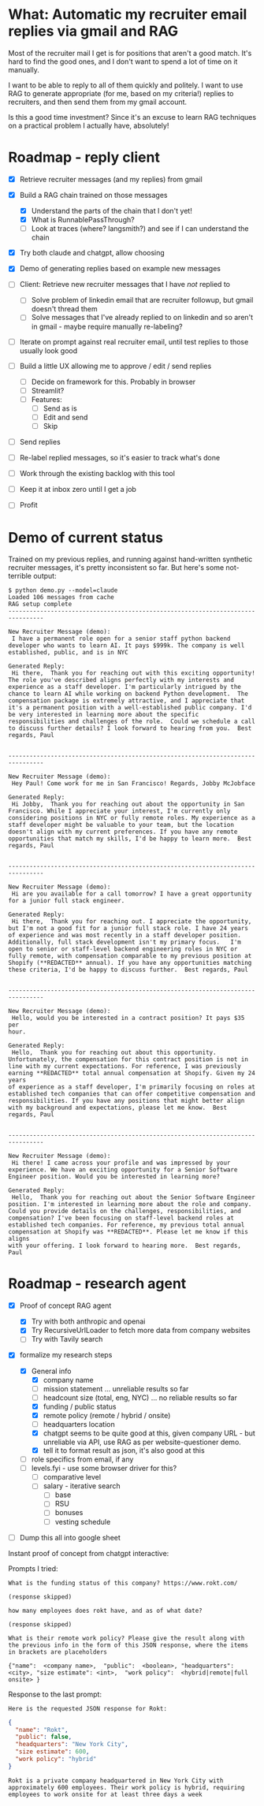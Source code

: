 # What: Automatic my recruiter email replies via gmail and RAG

Most of the recruiter mail I get is for positions that aren't a good match.
It's hard to find the good ones, and I don't want to spend a lot of time on it
manually.

I want to be able to reply to all of them quickly and politely. I want to use
RAG to generate appropriate (for me, based on my criteria!) replies to
recruiters, and then send them from my gmail account.

Is this a good time investment? Since it's an excuse to learn RAG
techniques on a practical problem I actually have, absolutely!

# Roadmap - reply client

- [x] Retrieve recruiter messages (and my replies) from gmail
- [x] Build a RAG chain trained on those messages
  - [x] Understand the parts of the chain that I don't yet!
  - [x] What is RunnablePassThrough?
  - [ ] Look at traces (where? langsmith?) and see if I can understand the chain
- [x] Try both claude and chatgpt, allow choosing 
- [x] Demo of generating replies based on example new messages
- [ ] Client: Retrieve new recruiter messages that I have *not* replied to
  - [ ] Solve problem of linkedin email that are recruiter followup, but gmail doesn't thread them
  - [ ] Solve messages that I've already replied to on linkedin and so aren't
        in gmail - maybe require manually re-labeling?
- [ ] Iterate on prompt against real recruiter email, until test replies to
      those usually look good
- [ ] Build a little UX allowing me to approve / edit / send replies
  - [ ] Decide on framework for this. Probably in browser
  - [ ] Streamlit?
  - [ ] Features:
    - [ ] Send as is
    - [ ] Edit and send
    - [ ] Skip
- [ ] Send replies
- [ ] Re-label replied messages, so it's easier to track what's done
- [ ] Work through the existing backlog with this tool
- [ ] Keep it at inbox zero until I get a job
- [ ] Profit


# Demo of current status

Trained on my previous replies, and running against hand-written synthetic
recruiter messages, it's pretty inconsistent so far.
But here's some not-terrible output:

```console
$ python demo.py --model=claude
Loaded 106 messages from cache
RAG setup complete
--------------------------------------------------------------------------------

New Recruiter Message (demo):
 I have a permanent role open for a senior staff python backend
developer who wants to learn AI. It pays $999k. The company is well
established, public, and is in NYC

Generated Reply:
 Hi there,  Thank you for reaching out with this exciting opportunity!
The role you've described aligns perfectly with my interests and
experience as a staff developer. I'm particularly intrigued by the
chance to learn AI while working on backend Python development.  The
compensation package is extremely attractive, and I appreciate that
it's a permanent position with a well-established public company. I'd
be very interested in learning more about the specific
responsibilities and challenges of the role.  Could we schedule a call
to discuss further details? I look forward to hearing from you.  Best
regards, Paul


--------------------------------------------------------------------------------

New Recruiter Message (demo):
 Hey Paul! Come work for me in San Francisco! Regards, Jobby McJobface

Generated Reply:
 Hi Jobby,  Thank you for reaching out about the opportunity in San
Francisco. While I appreciate your interest, I'm currently only
considering positions in NYC or fully remote roles. My experience as a
staff developer might be valuable to your team, but the location
doesn't align with my current preferences. If you have any remote
opportunities that match my skills, I'd be happy to learn more.  Best
regards, Paul


--------------------------------------------------------------------------------

New Recruiter Message (demo):
 Hi are you available for a call tomorrow? I have a great opportunity
for a junior full stack engineer.

Generated Reply:
 Hi there,  Thank you for reaching out. I appreciate the opportunity,
but I'm not a good fit for a junior full stack role. I have 24 years
of experience and was most recently in a staff developer position.
Additionally, full stack development isn't my primary focus.   I'm
open to senior or staff-level backend engineering roles in NYC or
fully remote, with compensation comparable to my previous position at
Shopify (**REDACTED** annual). If you have any opportunities matching
these criteria, I'd be happy to discuss further.  Best regards, Paul


--------------------------------------------------------------------------------

New Recruiter Message (demo):
 Hello, would you be interested in a contract position? It pays $35 per
hour.

Generated Reply:
 Hello,  Thank you for reaching out about this opportunity.
Unfortunately, the compensation for this contract position is not in
line with my current expectations. For reference, I was previously
earning **REDACTED** total annual compensation at Shopify. Given my 24 years
of experience as a staff developer, I'm primarily focusing on roles at
established tech companies that can offer competitive compensation and
responsibilities. If you have any positions that might better align
with my background and expectations, please let me know.  Best
regards, Paul


--------------------------------------------------------------------------------

New Recruiter Message (demo):
 Hi there! I came across your profile and was impressed by your
experience. We have an exciting opportunity for a Senior Software
Engineer position. Would you be interested in learning more?

Generated Reply:
 Hello,  Thank you for reaching out about the Senior Software Engineer
position. I'm interested in learning more about the role and company.
Could you provide details on the challenges, responsibilities, and
compensation? I've been focusing on staff-level backend roles at
established tech companies. For reference, my previous total annual
compensation at Shopify was **REDACTED**. Please let me know if this aligns
with your offering. I look forward to hearing more.  Best regards,
Paul
```

# Roadmap - research agent

- [x] Proof of concept RAG agent
  - [x] Try with both anthropic and openai
  - [x] Try RecursiveUrlLoader to fetch more data from company websites
  - [ ] Try with Tavily search
- [x] formalize my research steps
  - [x] General info
    - [x] company name
    - [ ] mission statement ... unreliable results so far
    - [ ] headcount size (total, eng, NYC) ... no reliable results so far
    - [x] funding / public status
    - [x] remote policy (remote / hybrid / onsite)
    - [ ] headquarters location
    - [x] chatgpt seems to be quite good at this, given company URL - but
          unreliable via API, use RAG as per website-questioner demo.
    - [x] tell it to format result as json, it's also good at this
  - [ ] role specifics from email, if any
  - [ ] levels.fyi - use some browser driver for this?
    - [ ] comparative level
    - [ ] salary - iterative search
      - [ ] base
      - [ ] RSU
      - [ ] bonuses
      - [ ] vesting schedule
- [ ] Dump this all into google sheet


Instant proof of concept from chatgpt interactive:

Prompts I tried:
```
What is the funding status of this company? https://www.rokt.com/ 

(response skipped)

how many employees does rokt have, and as of what date?

(response skipped)

What is their remote work policy? Please give the result along with the previous info in the form of this JSON response, where the items in brackets are placeholders

{"name":  <company name>,  "public":  <boolean>, "headquarters": <city>, "size estimate": <int>,  "work policy":  <hybrid|remote|full onsite> } 
```

Response to the last prompt:

```
Here is the requested JSON response for Rokt:
```
```json
{
  "name": "Rokt",
  "public": false,
  "headquarters": "New York City",
  "size estimate": 600,
  "work policy": "hybrid"
}
```

```
Rokt is a private company headquartered in New York City with approximately 600 employees. Their work policy is hybrid, requiring employees to work onsite for at least three days a week​
```
